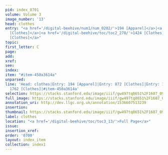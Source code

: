 ```yaml
---
pid: index_0701
volume: Volume 3
image_number: '13'
head: clothes
entry: "<a href='/digital-beehive/num1/num_0202/'>194 [Apparel]</a>|<a href='/digital-beehive/toc/toc2_162/'>872
  [Clothes]</a>|<a href='/digital-beehive/toc/toc2_278/'>1424 [Clothes]</a>|<a href='/digital-beehive/toc/toc2_341/'>1762
  [Clothes]</a>"
topic: 
first_letter: C
page: 
add: 
xref: 
see: 
index: 
item: "#item-450a3614a"
unparsed: 
line: 'Head: clothes|Entry: 194 [Apparel]|Entry: 872 [Clothes]|Entry: 1424 [Clothes]|Entry:
  1762 [Clothes]|#item-450a3614a'
selection: https://stacks.stanford.edu/image/iiif/gw497tq8651%2F1607_0956/854,1733,711,182/full/0/default.jpg
full_image: https://stacks.stanford.edu/image/iiif/gw497tq8651%2F1607_0956/full/full/0/default.jpg
annotation_uri: http://dev.llgc.org.uk/annotation/1536607513239
insertion: 
thumbnail: https://stacks.stanford.edu/image/iiif/gw497tq8651%2F1607_0956/854,1733,711,182/150,/0/default.jpg
label: clothes
location: "<a href='/digital-beehive/toc/toc3_13/'>Full Page</a>"
issue: 
insertion_xref: 
order: '0700'
layout: index_item
collection: index1
---
```

